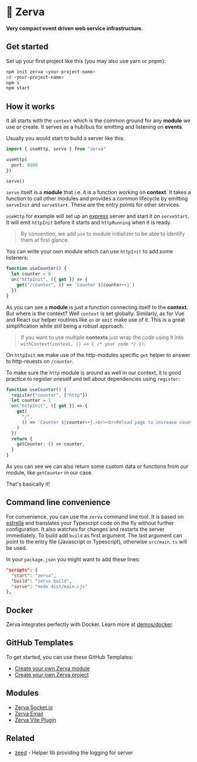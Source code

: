 # 🌱 Zerva

**Very compact event driven web service infrastructure.**

## Get started

Set up your first project like this (you may also use yarn or pnpm):

```sh
npm init zerva <your-project-name>
cd <your-project-name>
npm i
npm start
```

## How it works

It all starts with the `context` which is the common ground for any **module** we use or create. It serves as a hub/bus for emitting and listening on **events**.

Usually you would start to build a server like this:

```ts
import { useHttp, serve } from "zerva"

useHttp(
  port: 8080
})

serve()
```

`serve` itself is a **module** that i.e. it is a function working on **context**. It takes a function to call other modules and provides a common lifecycle by emitting `serveInit` and `serveStart`. These are the entry points for other services.

`useHttp` for example will set up an [express]() server and start it on `serveStart`. It will emit `httpInit` before it starts and `httpRunning` when it is ready.

> By convention, we add `use` to module initializer to be able to identify them at first glance.

You can write your own module which can use `httpInit` to add some listeners:

```ts
function useCounter() {
  let counter = 0
  on("httpInit", ({ get }) => {
    get("/counter", () => `Counter ${counter++}`)
  })
}
```

As you can see a **module** is just a function connecting itself to the **context**. But where is the context? Well `context` is set globally. Similarly, as for Vue and React our helper routines like `on` or `emit` make use of it. This is a great simplification while still being a robust approach.

> If you want to use multiple **contexts** just wrap the code using it into `withContext(context, () => { /* your code */ })`.

On `httpInit` we make use of the http-modules specific `get` helper to answer to http-reuests on `/counter`.

To make sure the `http` module is around as well in our context, it is good practice to register oneself and tell about dependencies using `register`:

```ts
function useCounter() {
  register("counter", ["http"])
  let counter = 1
  on("httpInit", ({ get }) => {
    get(
      "/",
      () => `Counter ${counter++}.<br><br>Reload page to increase counter.`
    )
  })
  return {
    getCounter: () => counter,
  }
}
```

As you can see we can also return some custom data or functions from our module, like `getCounter` in our case.

That's basically it!

## Command line convenience

For convenience, you can use the `zerva` command line tool. It is based on [estrella](https://github.com/rsms/estrella) and translates your Typescript code on the fly without further configuration. It also watches for changes and restarts the server immediately. To build add `build` as first argument. The last argument can point to the entry file (Javascript or Typescript), otherwise `src/main.ts` will be used.

In your `package.json` you might want to add these lines:

```json
"scripts": {
  "start": "zerva",
  "build": "zerva build",
  "serve": "node dist/main.cjs"
},
```

## Docker

Zerva integrates perfectly with Docker. Learn more at [demos/docker](demos/docker).

## GitHub Templates

To get started, you can use these GitHub Templates:

- [Create your own Zerva module](https://github.com/holtwick/zerva-module-template/generate)
- [Create your own Zerva project](https://github.com/holtwick/zerva-project-template/generate)

## Modules

- [Zerva Socket.io](https://github.com/holtwick/zerva-socketio)
- [Zerva Email](https://github.com/holtwick/zerva-email)
- [Zerva Vite Plugin](https://github.com/holtwick/zerva-vite-plugin)

## Related

- [zeed](https://github.com/holtwick/zeed) - Helper lib providing the logging for server
